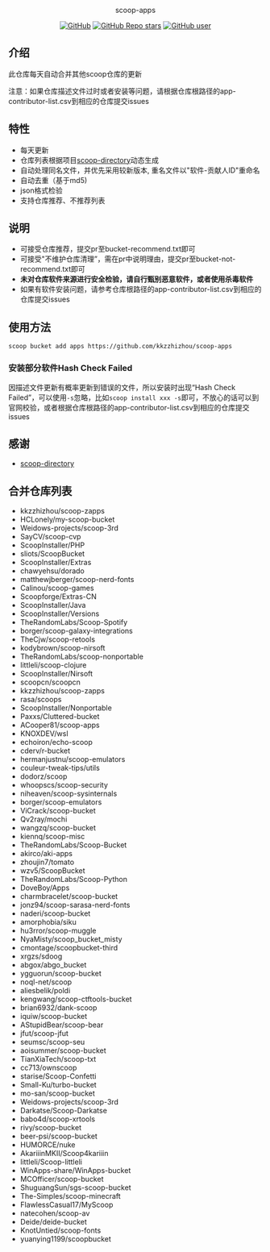 <p align="center">
  scoop-apps
</p>
<p align="center">
  <a href="https://github.com/kkzzhizhou/scoop-apps"><img alt="GitHub" src="https://img.shields.io/badge/Readme--Style-standard--repository-brightgreen?style=flat-square&color=f83500"/></a>
  <a href="https://github.com/kkzzhizhou/scoop-apps"><img alt="GitHub Repo stars" src="https://img.shields.io/github/stars/kkzzhizhou/scoop-apps?style=flat-square"/></a>
  <a href="https://github.com/kkzzhizhou"><img alt="GitHub user" src="https://img.shields.io/badge/author-kkzzhizhou-brightgreen?style=flat-square"/></a>
</p>


## 介绍

此仓库每天自动合并其他scoop仓库的更新

注意：如果仓库描述文件过时或者安装等问题，请根据仓库根路径的app-contributor-list.csv到相应的仓库提交issues

## 特性

- 每天更新
- 仓库列表根据项目[scoop-directory](https://github.com/rasa/scoop-directory)动态生成
- 自动处理同名文件，并优先采用较新版本, 重名文件以"软件-贡献人ID"重命名
- 自动去重（基于md5)
- json格式检验
- 支持仓库推荐、不推荐列表

## 说明

- 可接受仓库推荐，提交pr至bucket-recommend.txt即可
- 可接受"不维护仓库清理”，需在pr中说明理由，提交pr至bucket-not-recommend.txt即可
- **未对仓库软件来源进行安全检验，请自行甄别恶意软件，或者使用杀毒软件**
- 如果有软件安装问题，请参考仓库根路径的app-contributor-list.csv到相应的仓库提交issues

## 使用方法

```
scoop bucket add apps https://github.com/kkzzhizhou/scoop-apps
```

### 安装部分软件Hash Check Failed



因描述文件更新有概率更新到错误的文件，所以安装时出现“Hash Check Failed”，可以使用`-s`忽略，比如`scoop install xxx -s`即可，不放心的话可以到官网校验，或者根据仓库根路径的app-contributor-list.csv到相应的仓库提交issues

## 感谢

- [scoop-directory](https://github.com/rasa/scoop-directory)

## 合并仓库列表

- kkzzhizhou/scoop-zapps
- HCLonely/my-scoop-bucket
- Weidows-projects/scoop-3rd
- SayCV/scoop-cvp
- ScoopInstaller/PHP
- sliots/ScoopBucket
- ScoopInstaller/Extras
- chawyehsu/dorado
- matthewjberger/scoop-nerd-fonts
- Calinou/scoop-games
- Scoopforge/Extras-CN
- ScoopInstaller/Java
- ScoopInstaller/Versions
- TheRandomLabs/Scoop-Spotify
- borger/scoop-galaxy-integrations
- TheCjw/scoop-retools
- kodybrown/scoop-nirsoft
- TheRandomLabs/scoop-nonportable
- littleli/scoop-clojure
- ScoopInstaller/Nirsoft
- scoopcn/scoopcn
- kkzzhizhou/scoop-zapps
- rasa/scoops
- ScoopInstaller/Nonportable
- Paxxs/Cluttered-bucket
- ACooper81/scoop-apps
- KNOXDEV/wsl
- echoiron/echo-scoop
- cderv/r-bucket
- hermanjustnu/scoop-emulators
- couleur-tweak-tips/utils
- dodorz/scoop
- whoopscs/scoop-security
- niheaven/scoop-sysinternals
- borger/scoop-emulators
- ViCrack/scoop-bucket
- Qv2ray/mochi
- wangzq/scoop-bucket
- kiennq/scoop-misc
- TheRandomLabs/Scoop-Bucket
- akirco/aki-apps
- zhoujin7/tomato
- wzv5/ScoopBucket
- TheRandomLabs/Scoop-Python
- DoveBoy/Apps
- charmbracelet/scoop-bucket
- jonz94/scoop-sarasa-nerd-fonts
- naderi/scoop-bucket
- amorphobia/siku
- hu3rror/scoop-muggle
- NyaMisty/scoop_bucket_misty
- cmontage/scoopbucket-third
- xrgzs/sdoog
- abgox/abgo_bucket
- ygguorun/scoop-bucket
- noql-net/scoop
- aliesbelik/poldi
- kengwang/scoop-ctftools-bucket
- brian6932/dank-scoop
- iquiw/scoop-bucket
- AStupidBear/scoop-bear
- jfut/scoop-jfut
- seumsc/scoop-seu
- aoisummer/scoop-bucket
- TianXiaTech/scoop-txt
- cc713/ownscoop
- starise/Scoop-Confetti
- Small-Ku/turbo-bucket
- mo-san/scoop-bucket
- Weidows-projects/scoop-3rd
- Darkatse/Scoop-Darkatse
- babo4d/scoop-xrtools
- rivy/scoop-bucket
- beer-psi/scoop-bucket
- HUMORCE/nuke
- AkariiinMKII/Scoop4kariiin
- littleli/Scoop-littleli
- WinApps-share/WinApps-bucket
- MCOfficer/scoop-bucket
- ShuguangSun/sgs-scoop-bucket
- The-Simples/scoop-minecraft
- FlawlessCasual17/MyScoop
- natecohen/scoop-av
- Deide/deide-bucket
- KnotUntied/scoop-fonts
- yuanying1199/scoopbucket
